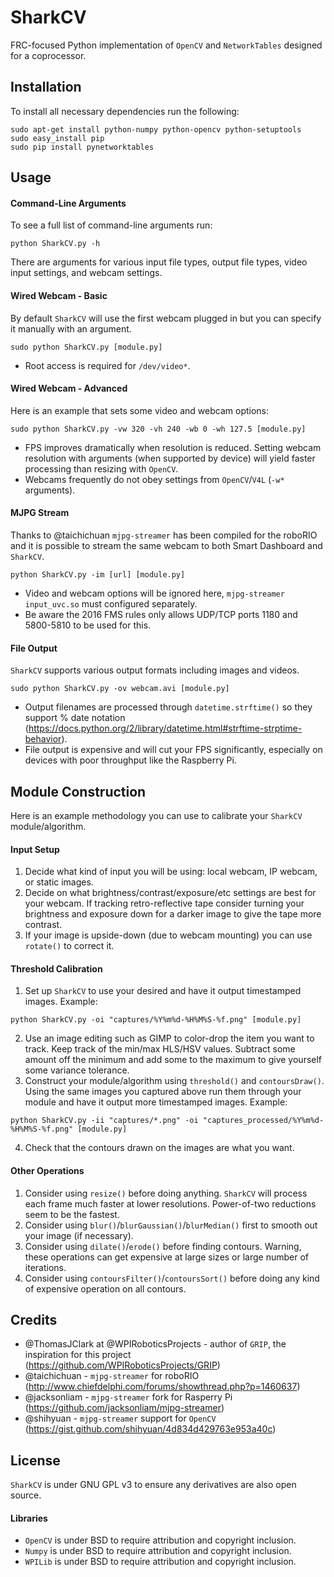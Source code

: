 # SharkCV
FRC-focused Python implementation of `OpenCV` and `NetworkTables` designed for a coprocessor.


## Installation
To install all necessary dependencies run the following:
```
sudo apt-get install python-numpy python-opencv python-setuptools
sudo easy_install pip
sudo pip install pynetworktables
```


## Usage
#### Command-Line Arguments
To see a full list of command-line arguments run:
```
python SharkCV.py -h
```
There are arguments for various input file types, output file types, video input settings, and webcam settings.

#### Wired Webcam - Basic
By default `SharkCV` will use the first webcam plugged in but you can specify it manually with an argument.
```
sudo python SharkCV.py [module.py]
```
- Root access is required for `/dev/video*`.

#### Wired Webcam - Advanced
Here is an example that sets some video and webcam options:
```
sudo python SharkCV.py -vw 320 -vh 240 -wb 0 -wh 127.5 [module.py]
```
- FPS improves dramatically when resolution is reduced. Setting webcam resolution with arguments (when supported by device) will yield faster processing than resizing with `OpenCV`.
- Webcams frequently do not obey settings from `OpenCV`/`V4L` (`-w*` arguments).

#### MJPG Stream
Thanks to @taichichuan `mjpg-streamer` has been compiled for the roboRIO and it is possible to stream the same webcam to both Smart Dashboard and `SharkCV`.
```
python SharkCV.py -im [url] [module.py]
```
- Video and webcam options will be ignored here, `mjpg-streamer input_uvc.so` must configured separately.
- Be aware the 2016 FMS rules only allows UDP/TCP ports 1180 and 5800-5810 to be used for this.

#### File Output
`SharkCV` supports various output formats including images and videos.
```
sudo python SharkCV.py -ov webcam.avi [module.py]
```
- Output filenames are processed through `datetime.strftime()` so they support % date notation (https://docs.python.org/2/library/datetime.html#strftime-strptime-behavior).
- File output is expensive and will cut your FPS significantly, especially on devices with poor throughput like the Raspberry Pi.


## Module Construction
Here is an example methodology you can use to calibrate your `SharkCV` module/algorithm.

#### Input Setup
1. Decide what kind of input you will be using: local webcam, IP webcam, or static images.
2. Decide on what brightness/contrast/exposure/etc settings are best for your webcam. If tracking retro-reflective tape consider turning your brightness and exposure down for a darker image to give the tape more contrast.
3. If your image is upside-down (due to webcam mounting) you can use `rotate()` to correct it.

#### Threshold Calibration
1. Set up `SharkCV` to use your desired and have it output timestamped images. Example:
```
python SharkCV.py -oi "captures/%Y%m%d-%H%M%S-%f.png" [module.py]
```
2. Use an image editing such as GIMP to color-drop the item you want to track. Keep track of the min/max HLS/HSV values. Subtract some amount off the minimum and add some to the maximum to give yourself some variance tolerance.
3. Construct your module/algorithm using `threshold()` and `contoursDraw()`. Using the same images you captured above run them through your module and have it output more timestamped images. Example:
```
python SharkCV.py -ii "captures/*.png" -oi "captures_processed/%Y%m%d-%H%M%S-%f.png" [module.py]
```
4. Check that the contours drawn on the images are what you want.

#### Other Operations
1. Consider using `resize()` before doing anything. `SharkCV` will process each frame much faster at lower resolutions. Power-of-two reductions seem to be the fastest.
2. Consider using `blur()`/`blurGaussian()`/`blurMedian()` first to smooth out your image (if necessary).
3. Consider using `dilate()`/`erode()` before finding contours. Warning, these operations can get expensive at large sizes or large number of iterations.
4. Consider using `contoursFilter()`/`contoursSort()` before doing any kind of expensive operation on all contours.


## Credits
- @ThomasJClark at @WPIRoboticsProjects - author of `GRIP`, the inspiration for this project (https://github.com/WPIRoboticsProjects/GRIP)
- @taichichuan - `mjpg-streamer` for roboRIO (http://www.chiefdelphi.com/forums/showthread.php?p=1460637)
- @jacksonliam - `mjpg-streamer` fork for Rasperry Pi (https://github.com/jacksonliam/mjpg-streamer)
- @shihyuan - `mjpg-streamer` support for `OpenCV` (https://gist.github.com/shihyuan/4d834d429763e953a40c)


## License
`SharkCV` is under GNU GPL v3 to ensure any derivatives are also open source.

#### Libraries
- `OpenCV` is under BSD to require attribution and copyright inclusion.
- `Numpy` is under BSD to require attribution and copyright inclusion.
- `WPILib` is under BSD to require attribution and copyright inclusion.